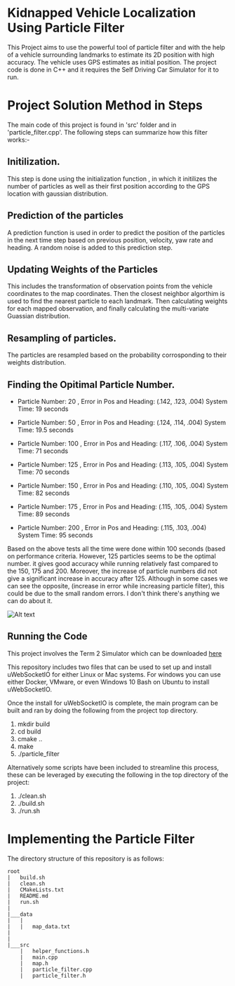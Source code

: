 

# Kidnapped Vehicle Localization Using Particle Filter
This Project aims to use the powerful tool of particle filter and with the help of a vehicle surrounding landmarks to estimate its 2D position with high accuracy. The vehicle uses GPS estimates as initial position. The project code is done in C++ and it requires the Self Driving Car Simulator for it to run. 

# Project Solution Method in Steps

The main code of this project is found in 'src' folder and in 'particle_filter.cpp'. The following steps can summarize how this filter works:- 

## Initilization. 
This step is done using the initialization function , in which it initilizes the number of particles as well as their first position according to the GPS location with gaussian distribution. 

## Prediction of the particles 
A prediction function is used in order to predict the position of the particles in the next time step based on previous position, velocity, yaw rate and heading. A random noise is added to this prediction step. 

## Updating Weights of the Particles
This includes the transformation of observation points from the vehicle coordinates to the map coordinates. Then the closest neighbor algorthim is used to find the nearest particle to each landmark. Then calculating weights for each mapped observation, and finally calculating the multi-variate Guassian distribution. 

## Resampling of particles. 
The particles are resampled based on the probability corrosponding to their weights distribution. 

## Finding the Opitimal Particle Number. 

* Particle Number: 20 , Error in Pos and Heading: (.142, .123, .004) System Time: 19 seconds

* Particle Number: 50 , Error in Pos and Heading: (.124, .114, .004) System Time: 19.5 seconds

* Particle Number: 100 , Error in Pos and Heading: (.117, .106, .004) System Time: 71 seconds

* Particle Number: 125 , Error in Pos and Heading: (.113, .105, .004) System Time: 70 seconds

* Particle Number: 150 , Error in Pos and Heading: (.110, .105, .004) System Time: 82 seconds

* Particle Number: 175 , Error in Pos and Heading: (.115, .105, .004) System Time: 89 seconds

* Particle Number: 200 , Error in Pos and Heading: (.115, .103, .004) System Time: 95 seconds


Based on the above tests all the time were done within 100 seconds (based on performance criteria. However, 125 particles seems to be the optimal number. it gives good accuracy while running relatively fast compared to the 150, 175 and 200. Moreover, the increase of particle numbers did not give a significant increase in accuracy after 125. Although in some cases we can see the opposite, (increase in error while increasing particle filter), this could be due to the small random errors. I don't think there's anything we can do about it. 

![Alt text](images/Final_results.pngraw=true "Title")


## Running the Code
This project involves the Term 2 Simulator which can be downloaded [here](https://github.com/udacity/self-driving-car-sim/releases)

This repository includes two files that can be used to set up and install uWebSocketIO for either Linux or Mac systems. For windows you can use either Docker, VMware, or even Windows 10 Bash on Ubuntu to install uWebSocketIO.

Once the install for uWebSocketIO is complete, the main program can be built and ran by doing the following from the project top directory.

1. mkdir build
2. cd build
3. cmake ..
4. make
5. ./particle_filter

Alternatively some scripts have been included to streamline this process, these can be leveraged by executing the following in the top directory of the project:

1. ./clean.sh
2. ./build.sh
3. ./run.sh


# Implementing the Particle Filter
The directory structure of this repository is as follows:

```
root
|   build.sh
|   clean.sh
|   CMakeLists.txt
|   README.md
|   run.sh
|
|___data
|   |   
|   |   map_data.txt
|   
|   
|___src
    |   helper_functions.h
    |   main.cpp
    |   map.h
    |   particle_filter.cpp
    |   particle_filter.h
```
